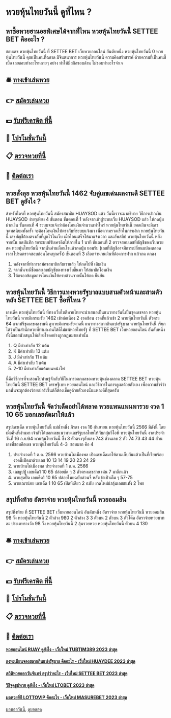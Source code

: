 # หวยหุ้นไทยวันนี้ ดูที่ไหน ?
## หาซื้อหวยฮานอยพิเศษได้จากที่ไหน หวยหุ้นไทยวันนี้ SETTEE BET คืออะไร ?
ชอบเลข หวยหุ้นไทยวันนี้ ที่ SETTEE BET เว็บหวยออนไลน์ อันดับหนึ่ง หวยหุ้นไทยวันนี้ 0 หวยหุ้นไทยวันนี้ คุณเป็นคนที่ฉลาด มีจินตนาการ หวยหุ้นไทยวันนี้ ความคิดสร้าสรรค์ ด้วยความที่เป็นคนขี้เบื่อ เลยชอบทำอะไรหลายๆ อย่าง ทำให้มีสกิลรอบด้าน ไม่ชอบทำอะไรจำเจ

## 🛎 [ทางเข้าเล่นหวย](https://bit.ly/3BG5bNw)
## 👉 [สมัครเล่นหวย](https://bit.ly/3BG5bNw)
## 💵 [รับฟรีเครดิต ที่นี้](https://bit.ly/3C3mvgS)
## 👑 [โปรโมชั่นวันนี้](https://bit.ly/3C3mvgS)
## 📋 [ตรวจหวยที่นี้](https://bit.ly/3C3mvgS)
## 📱 [ติดต่อเรา](https://bit.ly/3C3mvgS)

## หวยสั่งลุย หวยหุ้นไทยวันนี้ 1462 จับคู่เลขเด่นผลงานดี SETTEE BET ดูยังไง ?
สำหรับใครที่ หวยหุ้นไทยวันนี้ สมัครสมาชิก HUAYSOD แล้ว วันนี้เราจะมาอธิบาย วิธีการฝากเงิน HUAYSOD ง่ายๆเพียง 4 ขั้นตอน
ขั้นตอนที่ 1 หลังจากเข้าสู่ระบบเว็บ HUAYSOD แล้ว ให้กดปุ่ม ฝากเงิน
ขั้นตอนที่ 4 ระบบจะแจ้งว่าต้องโอนเงินจำนวนเท่าไหร่ หวยหุ้นไทยวันนี้ ยอดเงินจะมีเลขจุดทศนิยมทั้งครั้ง จะต้องโอนเงินให้ตรงกับที่ระบบแจ้งมา เพื่อความรวดเร็วในการฝาก หวยหุ้นไทยวันนี้ เลขบัญชีต้องตรงกับที่ผูกไว้ในเว็บ เมื่อโอนเสร็จให้มาแจ้งเวลา และอัพสลิป หวยหุ้นไทยวันนี้ หลังจากนั้น กดบันทึก รอระบบปรับเครดิตให้ภายใน 1 นาที
ขั้นตอนที่ 2 ตรวจสอบเลขที่บัญชีของเว็บหวยสด หวยหุ้นไทยวันนี้ จากนั้นอ่านเงื่อนไขแล้วกดปุ่ม ยอมรับ (เลขที่บัญชีอาจมีการเปลี่ยนแปลงตลอดเวลาโปรดตรวจสอบก่อนโอนทุกครั้ง)
ขั้นตอนที่ 3 เลือกจำนวนเงินที่ต้องการฝาก แล้วกด ตกลง
1. หลังจากที่ทำการสมัครสมาชิกกับเราแล้ว ให้กดไปที่ เติมเงิน
2. จากนั้นจะมีชื่อและเลขบัญชีของทางเว็บขึ้นมา ให้สมาชิกโอนเงิน
3. ให้กรอกข้อมูลการโอนเงินให้ครบถ้วนจากนั้นให้กด ยืนยัน

## หวยหุ้นไทยวันนี้ วิธีการแทงหวยรัฐบาลแบบสามตัวหน้าและสามตัวหลัง SETTEE BET ซื้อที่ไหน ?
เลขเด็ด หวยหุ้นไทยวันนี้ ที่ทางเว็บไซตืหวยไทยจะนำเสนอเป็นแนวทางวันนี้เป็นชุดเลขจาก หวยหุ้นไทยวันนี้ หวยมังกรเมรัย 1462 เข้าต่อเนื่อง 2 งวดซ้อน งวดที่แล้วเข้า 2 หวยหุ้นไทยวันนี้ ตัวตรง 64 แจกฟรีชุดเลขผลงานดี ดูหวยมังกรเมรัยงวดนี้ แนวทางสลากกินแบ่งรัฐบาล หวยหุ้นไทยวันนี้ เรียกได้ว่าเป็นสำนักหวยที่ทำผลงานได้ดีไม่แพ้หวยไทยรัฐ ที่ SETTEE BET เว็บหวยออนไลน์ อันดับหนึ่ง ทั้งนี้ขอสนับสนุนให้เสี่ยงโชคอย่างถูกกฎหมายเท่านั้น
1. Q มีค่าเท่ากับ 12 แต้ม
2. K มีค่าเท่ากับ 13 แต้ม
3. J มีค่าเท่ากับ 11 แต้ม
4. A มีค่าเท่ากับ 1 แต้ม
5. 2-10 มีค่าเท่ากับแต้มบนหน้าไพ่

นี่คือวิธีการที่จะสอนไปท่านรู้จักกับวิธีในการออกผลของหวยหุ้นช่องตลาด SETTEE BET หวยหุ้นไทยวันนี้ SETTEE BET เศรษฐีเบท หวยออนไลน์ และวิธีการในการดูผลด้วยตัวเอง
เพื่อความชัวร์ว่าผลนั้นจะถูกต้องร้อยเปอร์เซ็นต์ก็ต้องเช็คดูด้วยตัวเองนั่นแหละดีที่สุดครับ

## หวยหุ้นไทยวันนี้ จัดว่าเด็ดอย่าได้พลาด หวยแพนแพนพารวย งวด 1 10 65 บอกเลยคัดมาให้แล้ว
สรุปเลขเด็ด หวยหุ้นไทยวันนี้ แม่น้ำหนึ่ง ภิรดา งวด 16 กันยายน หวยหุ้นไทยวันนี้ 2566 มีดังนี้
โดยเมื่อคืนที่ผ่านมา เจ้าตัวได้บอกเลขแนวทางเลขรัฐบาลไทยให้กับกลุ่มวีไอพี หวยหุ้นไทยวันนี้ งวดประจำวันที่ 16 ก.ย.64 หวยหุ้นไทยวันนี้ ซึ่ง 3 ตัวตรงๆกับเลข 743 ส่วนเลข 2 ตัว 74 73 43 44 ส่วนเลขที่ชอบคือเลข หวยหุ้นไทยวันนี้ 4-3  ชอบมาก คือ 4
1. ประจำงวดที่ 1 ต.ค. 2566 หวยบ้านไผ่เมืองพล เปิดเลขเด็ดมาให้ตามเก็บกันแล้วเป็นที่เรียบร้อย งวดนี้เปิดมาด้วยเลข 10 13 14 19 20 23 24 29
2. หวยบ้านไผ่เมืองพล ประจำงวดที่ 1 ต.ค. 2566
3. เลขธูปปู่ เลขเด็ด1 10 65 ปล่อยชัด ๆ 3 ตัวตรงเลขสวย เด่น 7 มาอีกแล้ว
4. หวยสุดปี๊ด เลขเด็ด1 10 65 ปล่อยโพยฉบับด่วนจี๋ หลังเข้าเป้าเต็ม ๆ 57-75
5. หวยเณรน้อย เลขเด็ด 1 10 65 เปิดทีเดียว 2 ฉบับ งวดใหม่น่าลุ้นเลขชนทั้ง 2 โพย

## สรุปทิ้งท้าย อัตราจ่าย หวยหุ้นไทยวันนี้ หวยออมสิน
สรุปทิ้งท้าย ที่ SETTEE BET เว็บหวยออนไลน์ อันดับหนึ่ง อัตราจ่าย หวยหุ้นไทยวันนี้ หวยออมสิน 98
วิ่ง หวยหุ้นไทยวันนี้ 2 ตัวล่าง
980
2 ตัวล่าง
3
3 ตัวบน
2 ตัวบน
3 ตัวโต๊ด
อัตราจ่ายหวยบาทละ
ประเภทรางวัล
98
วิ่ง หวยหุ้นไทยวันนี้ 2 ลุ้นรวยหวย หวยหุ้นไทยวันนี้ ตัวบน
4
130

## 🛎 [ทางเข้าเล่นหวย](https://bit.ly/3BG5bNw)
## 👉 [สมัครเล่นหวย](https://bit.ly/3BG5bNw)
## 💵 [รับฟรีเครดิต ที่นี้](https://bit.ly/3C3mvgS)
## 👑 [โปรโมชั่นวันนี้](https://bit.ly/3C3mvgS)
## 📋 [ตรวจหวยที่นี้](https://bit.ly/3C3mvgS)
## 📱 [ติดต่อเรา](https://bit.ly/3C3mvgS)

#### [หวยออนไลน์ RUAY ดูยังไง - เว็บใหม่ TUBTIM389 2023 ล่าสุด](https://atom.io/themes/หวยออนไลน์%20ruay%20ดูยังไง%20-%20เว็บใหม่%20tubtim389%202023%20ล่าสุด)
#### [ลงทะเบียนจองสลากกินแบ่งรัฐบาล คืออะไร - เว็บใหม่ HUAYDEE 2023 ล่าสุด](https://atom.io/themes/ลงทะเบียนจองสลากกินแบ่งรัฐบาล%20คืออะไร%20-%20เว็บใหม่%20huaydee%202023%20ล่าสุด)
#### [สถิติหวยออกวันจันทร์ สรุปว่าอะไร - เว็บใหม่ SETTEE BET 2023 ล่าสุด](https://atom.io/themes/สถิติหวยออกวันจันทร์%20สรุปว่าอะไร%20-%20เว็บใหม่%20settee%20bet%202023%20ล่าสุด)
#### [วิธีจุดธูปหวย ดูยังไง - เว็บใหม่ LTOBET 2023 ล่าสุด](https://atom.io/themes/วิธีจุดธูปหวย%20ดูยังไง%20-%20เว็บใหม่%20ltobet%202023%20ล่าสุด)
#### [ผลหวยยี่กี LOTTOVIP คืออะไร - เว็บใหม่ MASUREBET 2023 ล่าสุด](https://atom.io/themes/ผลหวยยี่กี%20lottovip%20คืออะไร%20-%20เว็บใหม่%20masurebet%202023%20ล่าสุด)

[ผลบอลวันนี้](https://siamsport.tv "ผลบอลวันนี้"), [ดูบอลสด](https://siamsport.tv/ดูบอลสด "ดูบอลสด")
